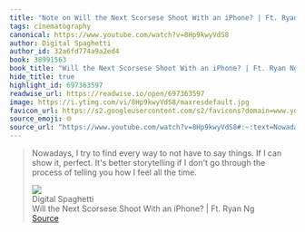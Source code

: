 ```yaml
---
title: "Note on Will the Next Scorsese Shoot With an iPhone? | Ft. Ryan Ng via Digital Spaghetti"
tags: cinematography
canonical: https://www.youtube.com/watch?v=8Hp9kwyVdS8
author: Digital Spaghetti
author_id: 32a6fd774a9a2ed4
book: 38991563
book_title: "Will the Next Scorsese Shoot With an iPhone? | Ft. Ryan Ng"
hide_title: true
highlight_id: 697363597
readwise_url: https://readwise.io/open/697363597
image: https://i.ytimg.com/vi/8Hp9kwyVdS8/maxresdefault.jpg
favicon_url: https://s2.googleusercontent.com/s2/favicons?domain=www.youtube.com
source_emoji: 🌐
source_url: "https://www.youtube.com/watch?v=8Hp9kwyVdS8#:~:text=Nowadays%2C%20I%20try,all%20the%20time."
---
```


> Nowadays, I try to find every way to not have to say things. If I can show it, perfect. It's better storytelling if I don't go through the process of telling you how I feel all the time.
> <div class="quoteback-footer"><div class="quoteback-avatar"><img class="mini-favicon" src="https://s2.googleusercontent.com/s2/favicons?domain=www.youtube.com"></div><div class="quoteback-metadata"><div class="metadata-inner"><span style="display:none">FROM:</span><div aria-label="Digital Spaghetti" class="quoteback-author"> Digital Spaghetti</div><div aria-label="Will the Next Scorsese Shoot With an iPhone? | Ft. Ryan Ng" class="quoteback-title"> Will the Next Scorsese Shoot With an iPhone? | Ft. Ryan Ng</div></div></div><div class="quoteback-backlink"><a target="_blank" aria-label="go to the full text of this quotation" rel="noopener" href="https://www.youtube.com/watch?v=8Hp9kwyVdS8#:~:text=Nowadays%2C%20I%20try,all%20the%20time." class="quoteback-arrow"> Source</a></div></div>